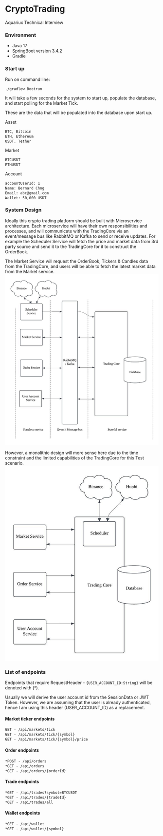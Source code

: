# CryptoTrading
 Aquariux Technical Interview

### Environment
- Java 17
- SpringBoot version 3.4.2
- Gradle

### Start up
Run on command line:
```
./gradlew Bootrun
```
It will take a few seconds for the system to start up, populate the database, and
start polling for the Market Tick.

These are the data that will be populated into the database upon start up.

Asset
```
BTC, Bitcoin
ETH, Ethereum
USDT, Tether
```
Market
```
BTCUSDT
ETHUSDT
```
Account
```
accountUserId: 1
Name: Bernard Chng
Email: abc@gmail.com
Wallet: 50,000 USDT
```

### System Design
Ideally this crypto trading platform should be built with Microservice architecture.
Each microservice will have their own responsibilities and processes, and will communicate
with the TradingCore via an event/message bus like RabbitMQ or Kafka to send or receive updates.
For example the Scheduler Service will fetch the price and market data from 3rd party source and send it to the TradingCore
for it to construct the OrderBook.

The Market Service will request the OrderBook, Tickers & Candles data from the TradingCore,
and users will be able to fetch the latest market data from the Market service.
![microservice_system_design.jpeg](src%2Fmain%2Fresources%2Fdesign%2Fmicroservice_system_design.jpeg)

However, a monolithic design will more sense here due to the time constraint and the limited capabilities
of the TradingCore for this Test scenario.
![system_design.jpeg](src%2Fmain%2Fresources%2Fdesign%2Fsystem_design.jpeg)

### List of endpoints
Endpoints that require RequestHeader - ```{USER_ACCOUNT_ID:String}``` will be denoted with (*).

Usually we will derive the user account id from the SessionData or JWT Token.
However, we are assuming that the user is already authenticated, hence I am
using this header (USER_ACCOUNT_ID) as a replacement.

#### Market ticker endpoints

```
GET - /api/markets/tick
GET - /api/markets/tick/{symbol}
GET - /api/markets/tick/{symbol}/price
```

#### Order endpoints
```
*POST - /api/orders
*GET - /api/orders
*GET - /api/orders/{orderId}
```

#### Trade endpoints
```
*GET - /api/trades?symbol=BTCUSDT
*GET - /api/trades/{tradeId}
*GET - /api/trades/all
```

#### Wallet endpoints
```
*GET - /api/wallet
*GET - /api/wallet/{symbol}
```